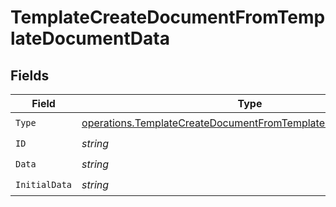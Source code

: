 # TemplateCreateDocumentFromTemplateDocumentData


## Fields

| Field                                                                                                                                          | Type                                                                                                                                           | Required                                                                                                                                       | Description                                                                                                                                    |
| ---------------------------------------------------------------------------------------------------------------------------------------------- | ---------------------------------------------------------------------------------------------------------------------------------------------- | ---------------------------------------------------------------------------------------------------------------------------------------------- | ---------------------------------------------------------------------------------------------------------------------------------------------- |
| `Type`                                                                                                                                         | [operations.TemplateCreateDocumentFromTemplateDocumentDataType](../../models/operations/templatecreatedocumentfromtemplatedocumentdatatype.md) | :heavy_check_mark:                                                                                                                             | N/A                                                                                                                                            |
| `ID`                                                                                                                                           | *string*                                                                                                                                       | :heavy_check_mark:                                                                                                                             | N/A                                                                                                                                            |
| `Data`                                                                                                                                         | *string*                                                                                                                                       | :heavy_check_mark:                                                                                                                             | N/A                                                                                                                                            |
| `InitialData`                                                                                                                                  | *string*                                                                                                                                       | :heavy_check_mark:                                                                                                                             | N/A                                                                                                                                            |